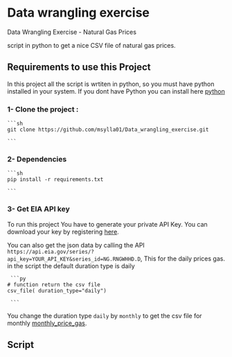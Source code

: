 # Data wrangling exercise
 Data Wrangling Exercise - Natural Gas Prices 
 
 script in python to get a nice CSV file of natural gas prices.


## Requirements to use this Project

In this project all the script is wrtiten in python, so you must have python installed in your system.
If you dont have Python you can install here [python](https://www.python.org/downloads/)


### 1- Clone the project :
    ```sh
    git clone https://github.com/msylla01/Data_wrangling_exercise.git
    
    ```

### 2-  Dependencies
    ```sh
    pip install -r requirements.txt
    
    ```
    
### 3- Get EIA API key

To run this project You have to generate your private API Key. 
You can download your key by registering [here](https://www.eia.gov/opendata/register.php).

You can also get the json data by calling the API `https://api.eia.gov/series/?api_key=YOUR_API_KEY&series_id=NG.RNGWHHD.D`, This for the daily prices gas.
in the script the default duration type is daily 

     ```py
    # function return the csv file
    csv_file( duration_type="daily")
    
     ```
   You change the duration type `daily` by `monthly` to get the csv file for monthly [monthly_price_gas](https://github.com/msylla01/Data_wrangling_exercise/blob/main/gas_prices/data/monthly_gas_prices.csv).
   
## Script
